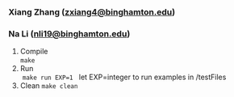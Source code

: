 ### Xiang Zhang  (zxiang4@binghamton.edu)
### Na Li  (nli19@binghamton.edu)
1. Compile <br>
  `make`
2. Run<br>
  `make run EXP=1`   let EXP=integer to run examples in /testFiles
3. Clean
  `make clean`
